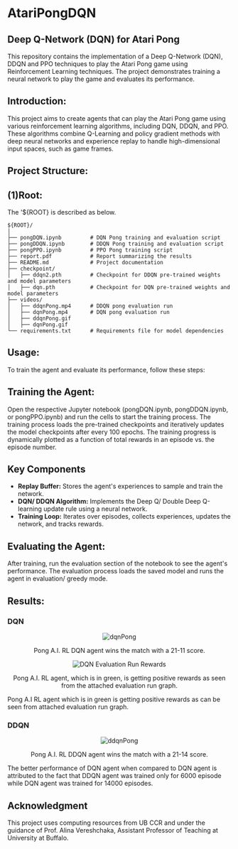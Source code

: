 # AtariPongDQN
## Deep Q-Network (DQN) for Atari Pong
This repository contains the implementation of a Deep Q-Network (DQN), DDQN and PPO techniques to play the Atari Pong game using Reinforcement Learning techniques. The project demonstrates training a neural network to play the game and evaluates its performance.

## Introduction:
This project aims to create agents that can play the Atari Pong game using various reinforcement learning algorithms, including DQN, DDQN, and PPO. These algorithms combine Q-Learning and policy gradient methods with deep neural networks and experience replay to handle high-dimensional input spaces, such as game frames.

## Project Structure:
## (1)Root:
The '${ROOT} is described as below.

```plaintext
${ROOT}/
│
├── pongDQN.ipynb         # DQN Pong training and evaluation script
├── pongDDQN.ipynb        # DDQN Pong training and evaluation script
├── pongPPO.ipynb         # PPO Pong training script
├── report.pdf            # Report summarizing the results
├── README.md             # Project documentation
├── checkpoint/           
│   ├── ddqn2.pth         # Checkpoint for DDQN pre-trained weights and model parameters
│   ├── dqn.pth           # Checkpoint for DQN pre-trained weights and model parameters
├── videos/               
│   ├── ddqnPong.mp4      # DDQN pong evaluation run
│   ├── dqnPong.mp4       # DQN pong evaluation run
│   ├── ddqnPong.gif      
│   ├── dqnPong.gif       
└── requirements.txt      # Requirements file for model dependencies

```

## Usage:
To train the agent and evaluate its performance, follow these steps:

## Training the Agent:
Open the respective Jupyter notebook (pongDQN.ipynb, pongDDQN.ipynb, or pongPPO.ipynb) and run the cells to start the training process. The training process loads the pre-trained checkpoints and iteratively updates the model checkpoints after every 100 epochs. The training progress is dynamically plotted as a function of total rewards in an episode vs. the episode number.

## Key Components
* **Replay Buffer:** Stores the agent's experiences to sample and train the network.
* **DQN/ DDQN Algorithm:** Implements the Deep Q/ Double Deep Q-learning update rule using a neural network.
* **Training Loop:** Iterates over episodes, collects experiences, updates the network, and tracks rewards.

## Evaluating the Agent:
After training, run the evaluation section of the notebook to see the agent's performance. The evaluation process loads the saved model and runs the agent in evaluation/ greedy mode.

## Results:
### DQN
<div align="center">
  <img src="https://github.com/user-attachments/assets/46946734-4d1d-424d-bbc6-b5f80bff81d7" alt="dqnPong">
  <p>Pong A.I. RL DQN agent wins the match with a 21-11 score.</p>
  <img src="https://github.com/user-attachments/assets/d131845a-2731-489b-9212-b65df96b7730" alt="DQN Evaluation Run Rewards">
  <p>Pong A.I. RL agent, which is in green, is getting positive rewards as seen from the attached evaluation run graph.</p>
</div>

Pong A.I RL agent which is in green is getting positive rewards as can be seen from attached evaluation run graph.

### DDQN

<div align="center">
  <img src="https://github.com/user-attachments/assets/eb68a516-5668-4c2e-a182-2080927c655e" alt="ddqnPong">
  <p>Pong A.I. RL DDQN agent wins the match with a 21-14 score.</p>
</div>

The better performance of DQN agent when compared to DQN agent is attributed to the fact that DDQN agent was trained only for 6000 episode while DQN agent was trained for 14000 episodes.

## Acknowledgment

This project uses computing resources from UB CCR and under the guidance of Prof. Alina Vereshchaka, Assistant Professor of Teaching at University at Buffalo.

